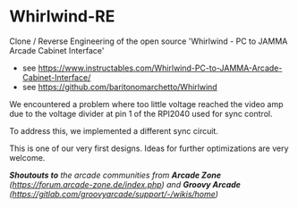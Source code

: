 # Whirlwind-RE
Clone / Reverse Engineering of the open source 'Whirlwind - PC to JAMMA Arcade Cabinet Interface'
- see https://www.instructables.com/Whirlwind-PC-to-JAMMA-Arcade-Cabinet-Interface/
- see https://github.com/baritonomarchetto/Whirlwind

We encountered a problem where too little voltage reached the video amp due to the voltage divider at pin 1 of the RPI2040 used for sync control.

To address this, we implemented a different sync circuit.

This is one of our very first designs. Ideas for further optimizations are very welcome.

***Shoutouts to** the arcade communities from **Arcade Zone** (https://forum.arcade-zone.de/index.php) and **Groovy Arcade** (https://gitlab.com/groovyarcade/support/-/wikis/home)*
